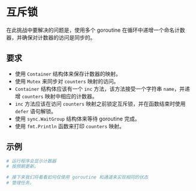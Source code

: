 # 互斥锁

在此挑战中要解决的问题是，使用多个 goroutine 在循环中递增一个命名计数器，并确保对计数器的访问是同步的。

## 要求

- 使用 `Container` 结构体来保存计数器的映射。
- 使用 `Mutex` 来同步对 `counters` 映射的访问。
- `Container` 结构体应该有一个 `inc` 方法，该方法接受一个字符串 `name`，并递增 `counters` 映射中相应的计数器。
- `inc` 方法应该在访问 `counters` 映射之前锁定互斥锁，并在函数结束时使用 `defer` 语句解锁。
- 使用 `sync.WaitGroup` 结构体来等待 goroutine 完成。
- 使用 `fmt.Println` 函数来打印 `counters` 映射。

## 示例

```sh
# 运行程序会显示计数器
# 按预期更新。

# 接下来我们将看看如何仅使用 goroutine 和通道来实现相同的状态
# 管理任务。
```

